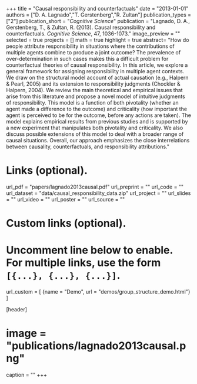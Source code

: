+++
title = "Causal responsibility and counterfactuals"
date = "2013-01-01"
authors = ["D. A. Lagnado","T. Gerstenberg","R. Zultan"]
publication_types = ["2"]
publication_short = "_Cognitive Science_"
publication = "Lagnado, D. A., Gerstenberg, T., & Zultan, R. (2013). Causal responsibility and counterfactuals. _Cognitive Science_, 47, 1036-1073."
image_preview = ""
selected = true
projects = []
math = true
highlight = true
abstract= "How do people attribute responsibility in situations where the contributions of multiple agents combine to produce a joint outcome? The prevalence of over-determination in such cases makes this a difficult problem for counterfactual theories of causal responsibility. In this article, we explore a general framework for assigning responsibility in multiple agent contexts. We draw on the structural model account of actual causation (e.g., Halpern & Pearl, 2005) and its extension to responsibility judgments (Chockler & Halpern, 2004). We review the main theoretical and empirical issues that arise from this literature and propose a novel model of intuitive judgments of responsibility. This model is a function of both pivotality (whether an agent made a difference to the outcome) and criticality (how important the agent is perceived to be for the outcome, before any actions are taken). The model explains empirical results from previous studies and is supported by a new experiment that manipulates both pivotality and criticality. We also discuss possible extensions of this model to deal with a broader range of causal situations. Overall, our approach emphasizes the close interrelations between causality, counterfactuals, and responsibility attributions."

# Links (optional).
url_pdf = "papers/lagnado2013causal.pdf"
url_preprint = ""
url_code = ""
url_dataset = "data/causal_responsibility_data.zip"
url_project = ""
url_slides = ""
url_video = ""
url_poster = ""
url_source = ""

# Custom links (optional).
#   Uncomment line below to enable. For multiple links, use the form `[{...}, {...}, {...}]`.
url_custom = [
{name = "Demo", url = "demos/group_structure_demo.html"}
]

[header]
# image = "publications/lagnado2013causal.png"
caption = ""
+++